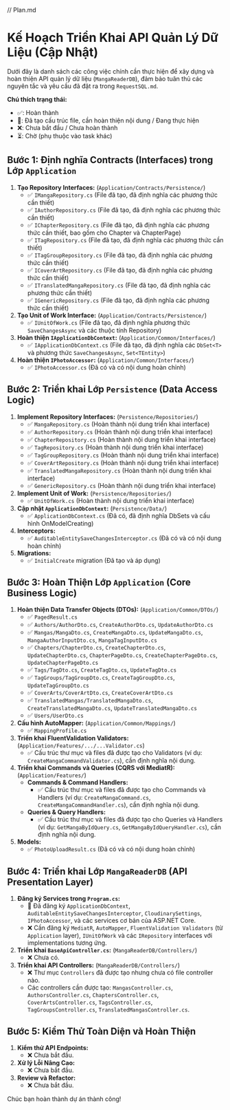 // Plan.md
# Kế Hoạch Triển Khai API Quản Lý Dữ Liệu (Cập Nhật)

Dưới đây là danh sách các công việc chính cần thực hiện để xây dựng và hoàn thiện API quản lý dữ liệu (`MangaReaderDB`), đảm bảo tuân thủ các nguyên tắc và yêu cầu đã đặt ra trong `RequestSQL.md`.

**Chú thích trạng thái:**
*   ✅: Hoàn thành
*   🔄: Đã tạo cấu trúc file, cần hoàn thiện nội dung / Đang thực hiện
*   ❌: Chưa bắt đầu / Chưa hoàn thành
*   ⏳: Chờ (phụ thuộc vào task khác)

## Bước 1: Định nghĩa Contracts (Interfaces) trong Lớp `Application`

1.  **Tạo Repository Interfaces:** (`Application/Contracts/Persistence/`)
    *   ✅ `IMangaRepository.cs` (File đã tạo, đã định nghĩa các phương thức cần thiết)
    *   ✅ `IAuthorRepository.cs` (File đã tạo, đã định nghĩa các phương thức cần thiết)
    *   ✅ `IChapterRepository.cs` (File đã tạo, đã định nghĩa các phương thức cần thiết, bao gồm cho Chapter và ChapterPage)
    *   ✅ `ITagRepository.cs` (File đã tạo, đã định nghĩa các phương thức cần thiết)
    *   ✅ `ITagGroupRepository.cs` (File đã tạo, đã định nghĩa các phương thức cần thiết)
    *   ✅ `ICoverArtRepository.cs` (File đã tạo, đã định nghĩa các phương thức cần thiết)
    *   ✅ `ITranslatedMangaRepository.cs` (File đã tạo, đã định nghĩa các phương thức cần thiết)
    *   ✅ `IGenericRepository.cs` (File đã tạo, đã định nghĩa các phương thức cần thiết)
2.  **Tạo Unit of Work Interface:** (`Application/Contracts/Persistence/`)
    *   ✅ `IUnitOfWork.cs` (File đã tạo, đã định nghĩa phương thức `SaveChangesAsync` và các thuộc tính Repository)
3.  **Hoàn thiện `IApplicationDbContext`:** (`Application/Common/Interfaces/`)
    *   ✅ `IApplicationDbContext.cs` (File đã tạo, đã định nghĩa các `DbSet<T>` và phương thức `SaveChangesAsync`, `Set<TEntity>`)
4.  **Hoàn thiện `IPhotoAccessor`:** (`Application/Common/Interfaces/`)
    *   ✅ `IPhotoAccessor.cs` (Đã có và có nội dung hoàn chỉnh)

## Bước 2: Triển khai Lớp `Persistence` (Data Access Logic)

1.  **Implement Repository Interfaces:** (`Persistence/Repositories/`)
    *   ✅ `MangaRepository.cs` (Hoàn thành nội dung triển khai interface)
    *   ✅ `AuthorRepository.cs` (Hoàn thành nội dung triển khai interface)
    *   ✅ `ChapterRepository.cs` (Hoàn thành nội dung triển khai interface)
    *   ✅ `TagRepository.cs` (Hoàn thành nội dung triển khai interface)
    *   ✅ `TagGroupRepository.cs` (Hoàn thành nội dung triển khai interface)
    *   ✅ `CoverArtRepository.cs` (Hoàn thành nội dung triển khai interface)
    *   ✅ `TranslatedMangaRepository.cs` (Hoàn thành nội dung triển khai interface)
    *   ✅ `GenericRepository.cs` (Hoàn thành nội dung triển khai interface)
2.  **Implement Unit of Work:** (`Persistence/Repositories/`)
    *   ✅ `UnitOfWork.cs` (Hoàn thành nội dung triển khai interface)
3.  **Cập nhật `ApplicationDbContext`:** (`Persistence/Data/`)
    *   ✅ `ApplicationDbContext.cs` (Đã có, đã định nghĩa DbSets và cấu hình OnModelCreating)
4.  **Interceptors:**
    *   ✅ `AuditableEntitySaveChangesInterceptor.cs` (Đã có và có nội dung hoàn chỉnh)
5.  **Migrations:**
    *   ✅ `InitialCreate` migration (Đã tạo và áp dụng)

## Bước 3: Hoàn Thiện Lớp `Application` (Core Business Logic)

1.  **Hoàn thiện Data Transfer Objects (DTOs):** (`Application/Common/DTOs/`)
    *   ✅ `PagedResult.cs`
    *   ✅ `Authors/AuthorDto.cs`, `CreateAuthorDto.cs`, `UpdateAuthorDto.cs`
    *   ✅ `Mangas/MangaDto.cs`, `CreateMangaDto.cs`, `UpdateMangaDto.cs`, `MangaAuthorInputDto.cs`, `MangaTagInputDto.cs`
    *   ✅ `Chapters/ChapterDto.cs`, `CreateChapterDto.cs`, `UpdateChapterDto.cs`, `ChapterPageDto.cs`, `CreateChapterPageDto.cs`, `UpdateChapterPageDto.cs`
    *   ✅ `Tags/TagDto.cs`, `CreateTagDto.cs`, `UpdateTagDto.cs`
    *   ✅ `TagGroups/TagGroupDto.cs`, `CreateTagGroupDto.cs`, `UpdateTagGroupDto.cs`
    *   ✅ `CoverArts/CoverArtDto.cs`, `CreateCoverArtDto.cs`
    *   ✅ `TranslatedMangas/TranslatedMangaDto.cs`, `CreateTranslatedMangaDto.cs`, `UpdateTranslatedMangaDto.cs`
    *   ✅ `Users/UserDto.cs`
2.  **Cấu hình AutoMapper:** (`Application/Common/Mappings/`)
    *   ✅ `MappingProfile.cs`
3.  **Triển khai FluentValidation Validators:** (`Application/Features/.../...Validator.cs`)
    *   ✅ Cấu trúc thư mục và files đã được tạo cho Validators (ví dụ: `CreateMangaCommandValidator.cs`), cần định nghĩa nội dung.
4.  **Triển khai Commands và Queries (CQRS với MediatR):** (`Application/Features/`)
    *   **Commands & Command Handlers:**
        *   ✅ Cấu trúc thư mục và files đã được tạo cho Commands và Handlers (ví dụ: `CreateMangaCommand.cs`, `CreateMangaCommandHandler.cs`), cần định nghĩa nội dung.
    *   **Queries & Query Handlers:**
        *   ✅ Cấu trúc thư mục và files đã được tạo cho Queries và Handlers (ví dụ: `GetMangaByIdQuery.cs`, `GetMangaByIdQueryHandler.cs`), cần định nghĩa nội dung.
5.  **Models:**
    *   ✅ `PhotoUploadResult.cs` (Đã có và có nội dung hoàn chỉnh)

## Bước 4: Triển khai Lớp `MangaReaderDB` (API Presentation Layer)

1.  **Đăng ký Services trong `Program.cs`:**
    *   🔄 Đã đăng ký `ApplicationDbContext`, `AuditableEntitySaveChangesInterceptor`, `CloudinarySettings`, `IPhotoAccessor`, và các services cơ bản của ASP.NET Core.
    *   ❌ Cần đăng ký `MediatR`, `AutoMapper`, `FluentValidation Validators` (từ `Application` layer), `IUnitOfWork` và các `IRepository` interfaces với implementations tương ứng.
2.  **Triển khai `BaseApiController.cs`:** (`MangaReaderDB/Controllers/`)
    *   ❌ Chưa có.
3.  **Triển khai API Controllers:** (`MangaReaderDB/Controllers/`)
    *   ❌ Thư mục `Controllers` đã được tạo nhưng chưa có file controller nào.
    *   Các controllers cần được tạo: `MangasController.cs`, `AuthorsController.cs`, `ChaptersController.cs`, `CoverArtsController.cs`, `TagsController.cs`, `TagGroupsController.cs`, `TranslatedMangasController.cs`.

## Bước 5: Kiểm Thử Toàn Diện và Hoàn Thiện

1.  **Kiểm thử API Endpoints:**
    *   ❌ Chưa bắt đầu.
2.  **Xử lý Lỗi Nâng Cao:**
    *   ❌ Chưa bắt đầu.
3.  **Review và Refactor:**
    *   ❌ Chưa bắt đầu.

Chúc bạn hoàn thành dự án thành công!